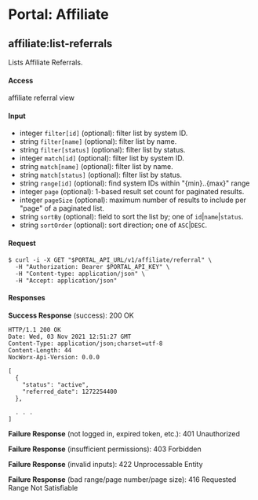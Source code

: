 # Portal: Affiliate

## affiliate:list-referrals
Lists Affiliate Referrals.

#### Access
affiliate referral view

#### Input
- integer `filter[id]` (optional): filter list by system ID.
- string `filter[name]` (optional): filter list by name.
- string `filter[status]` (optional): filter list by status.
- integer `match[id]` (optional): filter list by system ID.
- string `match[name]` (optional): filter list by name.
- string `match[status]` (optional): filter list by status.
- string `range[id]` (optional): find system IDs within "{min}..{max}" range
- integer `page` (optional): 1-based result set count for paginated results.
- integer `pageSize` (optional): maximum number of results to include per "page" of a paginated list.
- string `sortBy` (optional): field to sort the list by; one of `id`|`name`|`status`.
- string `sortOrder` (optional): sort direction; one of `ASC`|`DESC`.

#### Request
```
$ curl -i -X GET "$PORTAL_API_URL/v1/affiliate/referral" \
  -H "Authorization: Bearer $PORTAL_API_KEY" \
  -H "Content-type: application/json" \
  -H "Accept: application/json"
```

#### Responses
**Success Response** (success): 200 OK
```
HTTP/1.1 200 OK
Date: Wed, 03 Nov 2021 12:51:27 GMT
Content-Type: application/json;charset=utf-8
Content-Length: 44
NocWorx-Api-Version: 0.0.0

[
  {
    "status": "active",
    "referred_date": 1272254400
  },

  . . .
]
```

**Failure Response** (not logged in, expired token, etc.): 401 Unauthorized

**Failure Response** (insufficient permissions): 403 Forbidden

**Failure Response** (invalid inputs): 422 Unprocessable Entity

**Failure Response** (bad range/page number/page size): 416 Requested Range Not Satisfiable
